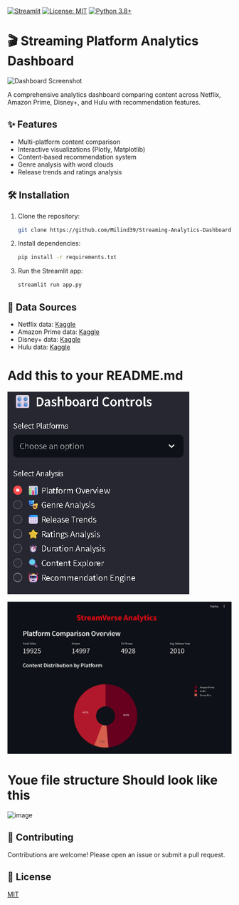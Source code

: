 
[![Streamlit](https://static.streamlit.io/badges/streamlit_badge_black_white.svg)](https://your-app-url.streamlit.app/)
[![License: MIT](https://img.shields.io/badge/License-MIT-yellow.svg)](https://opensource.org/licenses/MIT)
[![Python 3.8+](https://img.shields.io/badge/python-3.8+-blue.svg)](https://www.python.org/downloads/)


# 🎬 Streaming Platform Analytics Dashboard

![Dashboard Screenshot](assets/demo_screenshot.png) <!-- Add a screenshot later -->

A comprehensive analytics dashboard comparing content across Netflix, Amazon Prime, Disney+, and Hulu with recommendation features.

## ✨ Features

- Multi-platform content comparison
- Interactive visualizations (Plotly, Matplotlib)
- Content-based recommendation system
- Genre analysis with word clouds
- Release trends and ratings analysis

## 🛠️ Installation

1. Clone the repository:
   ```bash
   git clone https://github.com/Milind39/Streaming-Analytics-Dashboard.git
   ```

2. Install dependencies:
   ```bash
   pip install -r requirements.txt
   ```

3. Run the Streamlit app:
   ```bash
   streamlit run app.py
   ```

## 📂 Data Sources

- Netflix data: [Kaggle](https://www.kaggle.com/datasets/shivamb/netflix-shows)
- Amazon Prime data: [Kaggle](https://www.kaggle.com/datasets/shivamb/amazon-prime-movies-and-tv-shows)
- Disney+ data: [Kaggle](https://www.kaggle.com/datasets/shivamb/disney-movies-and-tv-shows)
- Hulu data: [Kaggle](https://www.kaggle.com/datasets/shivamb/hulu-movies-and-tv-shows)


# Add this to your README.md
![Dashboard Demo](assets/dashboard_controls.png)


![Dashboard Demo](assets/analysis.png)

# Youe file structure Should look like this
![image](https://github.com/user-attachments/assets/8d10ed92-5482-4e2f-846a-0511f46c2819)

## 🤝 Contributing

Contributions are welcome! Please open an issue or submit a pull request.

## 📜 License
[MIT](LICENSE)
